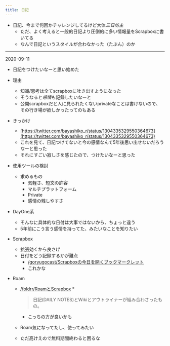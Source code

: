 ```yaml
---
title: 日記
---
```


* 日記、今まで何回かチャレンジしてるけど大体*三日坊主*
  * ただ、よく考えると一般的日記より圧倒的に多い情報量をScrapboxに書いてる
  * なんで日記というスタイルが合わなかった（たぶん）のか

---

2020-09-11

* 日記をつけたいなーと思い始めた

* 理由
  
  * 知識/思考は全てscrapboxに吐き出すようになった
  * そうなると*感情*も記録したいなーと
  * 公開scrapboxだと人に見られたくないprivateなことは書けないので、その行き場が欲しかったってのもある
* きっかけ
  
  * [https://twitter.com/bayashiko_r/status/1304335329550364673](https://twitter.com/bayashiko_r/status/1304335329550364673)
  * これを見て、日記つけてないと今の感情なんて5年後思い出せないだろうなーと思った
  * それにすごい寂しさを感じたので、つけたいなーと思った
* 使用ツールの検討
  
  * 求めるもの
    * 気軽さ、短文の許容
    * マルチプラットフォーム
    * Private
    * 感情の残しやすさ
* DayOne系
  
  * そんなに具体的な日付は大事ではないから、ちょっと違う
  * 5年前にこう言う感情を持ってた、みたいなことを知りたい
* Scrapbox
  
  * 拡張効くから良さげ
  * 日付をどう記録するかが難点
    * [/goryugocast/Scrapboxの今日を開くブックマークレット](https://scrapbox.io/goryugocast/Scrapboxの今日を開くブックマークレット)
    * これかな
* Roam
  
  * [/foldrr/RoamとScrapbox](https://scrapbox.io/foldrr/RoamとScrapbox)
    * 
       > 
       > 日記(DAILY NOTES)とWikiとアウトライナーが組み合わさったもの。
    
    * こっちの方が良いかも
  * Roam気になってたし、使ってみたい
  * ただ高けえので無料期間終わると困るな
